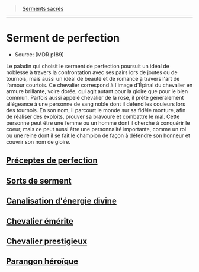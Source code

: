 ﻿---
!SubClassItem
Name: Serment de perfection
Source: (MDR p189)
Id: paladin_perfection_hd.md#serment-de-perfection
RootId: paladin_perfection_hd.md
ParentLink: paladin_hd.md#serments-sacrés
ParentName: Serments sacrés
NameLevel: 1
---
>  [Serments sacrés](hd_paladin_serments_sacres.md)

---


# Serment de perfection

- Source: (MDR p189)

Le paladin qui choisit le serment de perfection poursuit un idéal de noblesse à travers la confrontation avec ses pairs lors de joutes ou de tournois, mais aussi un idéal de beauté et de romance à travers l'art de l'amour courtois. Ce chevalier correspond à l'image d'Épinal du chevalier en armure brillante, voire dorée, qui agit autant pour la gloire que pour le bien commun. Parfois aussi appelé chevalier de la rose, il prête généralement allégeance à une personne de sang noble dont il défend les couleurs lors des tournois. En son nom, il parcourt le monde sur sa fidèle monture, afin de réaliser des exploits, prouver sa bravoure et combattre le mal. Cette personne peut être une femme ou un homme dont il cherche à conquérir le coeur, mais ce peut aussi être une personnalité importante, comme un roi ou une reine dont il se fait le champion de façon à défendre son honneur et couvrir son nom de gloire.



## [Préceptes de perfection](hd_paladin_perfection_preceptes_de_perfection.md)



## [Sorts de serment](hd_paladin_perfection_sorts_de_serment.md)



## [Canalisation d'énergie divine](hd_paladin_perfection_canalisation_denergie_divine.md)



## [Chevalier émérite](hd_paladin_perfection_chevalier_emerite.md)



## [Chevalier prestigieux](hd_paladin_perfection_chevalier_prestigieux.md)



## [Parangon héroïque](hd_paladin_perfection_parangon_heroique.md)

